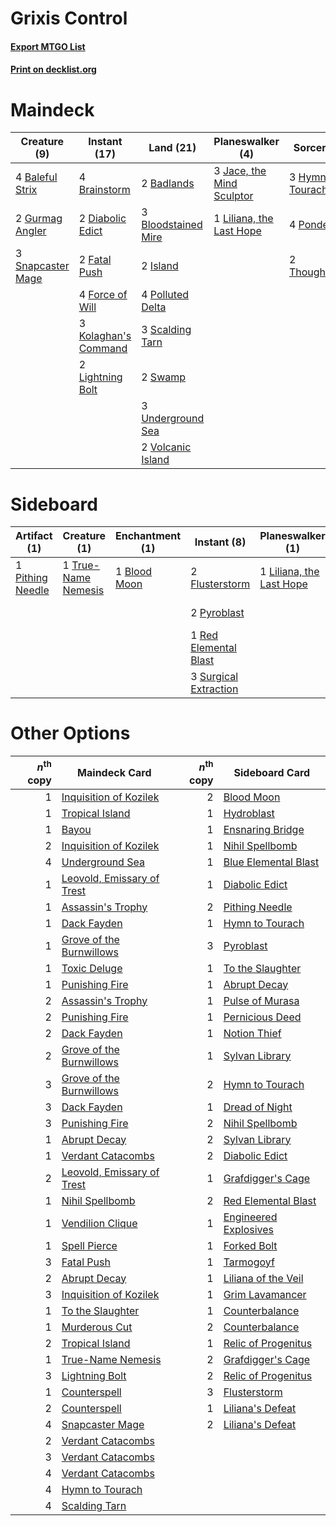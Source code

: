 # Grixis Control

#### [Export MTGO List](../collection/Grixis%20Control/Grixis%20Control.txt)
#### [Print on decklist.org](http://decklist.org/?deckmain=2%09Badlands%0A4%09Baleful%20Strix%0A3%09Bloodstained%20Mire%0A4%09Brainstorm%0A2%09Diabolic%20Edict%0A2%09Fatal%20Push%0A4%09Force%20of%20Will%0A2%09Gurmag%20Angler%0A3%09Hymn%20to%20Tourach%0A2%09Island%0A3%09Jace,%20the%20Mind%20Sculptor%0A3%09Kolaghan's%20Command%0A2%09Lightning%20Bolt%0A1%09Liliana,%20the%20Last%20Hope%0A4%09Polluted%20Delta%0A4%09Ponder%0A3%09Scalding%20Tarn%0A3%09Snapcaster%20Mage%0A2%09Swamp%0A2%09Thoughtseize%0A3%09Underground%20Sea%0A2%09Volcanic%20Island&deckside=1%09Blood%20Moon%0A1%09Dreadbore%0A2%09Flusterstorm%0A1%09Liliana,%20the%20Last%20Hope%0A1%09Marsh%20Casualties%0A1%09Pithing%20Needle%0A2%09Pyroblast%0A1%09Red%20Elemental%20Blast%0A3%09Surgical%20Extraction%0A1%09Toxic%20Deluge%0A1%09True-Name%20Nemesis)
# Maindeck

|                                        Creature (9)                                        |                                         Instant (17)                                          |                                          Land (21)                                           |                                          Planeswalker (4)                                          |                                        Sorcery (9)                                         |
|--------------------------------------------------------------------------------------------|-----------------------------------------------------------------------------------------------|----------------------------------------------------------------------------------------------|----------------------------------------------------------------------------------------------------|--------------------------------------------------------------------------------------------|
|4 [Baleful Strix](http://gatherer.wizards.com/Pages/Card/Details.aspx?multiverseid=423507)  |4 [Brainstorm](http://gatherer.wizards.com/Pages/Card/Details.aspx?multiverseid=382871)        |2 [Badlands](http://gatherer.wizards.com/Pages/Card/Details.aspx?multiverseid=382852)         |3 [Jace, the Mind Sculptor](http://gatherer.wizards.com/Pages/Card/Details.aspx?multiverseid=382979)|3 [Hymn to Tourach](http://gatherer.wizards.com/Pages/Card/Details.aspx?multiverseid=382976)|
|2 [Gurmag Angler](http://gatherer.wizards.com/Pages/Card/Details.aspx?multiverseid=391850)  |2 [Diabolic Edict](http://gatherer.wizards.com/Pages/Card/Details.aspx?multiverseid=442074)    |3 [Bloodstained Mire](http://gatherer.wizards.com/Pages/Card/Details.aspx?multiverseid=405094)|1 [Liliana, the Last Hope](http://gatherer.wizards.com/Pages/Card/Details.aspx?multiverseid=414388) |4 [Ponder](http://gatherer.wizards.com/Pages/Card/Details.aspx?multiverseid=451051)         |
|3 [Snapcaster Mage](http://gatherer.wizards.com/Pages/Card/Details.aspx?multiverseid=425875)|2 [Fatal Push](http://gatherer.wizards.com/Pages/Card/Details.aspx?multiverseid=423724)        |2 [Island](http://gatherer.wizards.com/Pages/Card/Details.aspx?multiverseid=439602)           |                                                                                                    |2 [Thoughtseize](http://gatherer.wizards.com/Pages/Card/Details.aspx?multiverseid=438676)   |
|                                                                                            |4 [Force of Will](http://gatherer.wizards.com/Pages/Card/Details.aspx?multiverseid=382943)     |4 [Polluted Delta](http://gatherer.wizards.com/Pages/Card/Details.aspx?multiverseid=405104)   |                                                                                                    |                                                                                            |
|                                                                                            |3 [Kolaghan's Command](http://gatherer.wizards.com/Pages/Card/Details.aspx?multiverseid=394613)|3 [Scalding Tarn](http://gatherer.wizards.com/Pages/Card/Details.aspx?multiverseid=426069)    |                                                                                                    |                                                                                            |
|                                                                                            |2 [Lightning Bolt](http://gatherer.wizards.com/Pages/Card/Details.aspx?multiverseid=234704)    |2 [Swamp](http://gatherer.wizards.com/Pages/Card/Details.aspx?multiverseid=439603)            |                                                                                                    |                                                                                            |
|                                                                                            |                                                                                               |3 [Underground Sea](http://gatherer.wizards.com/Pages/Card/Details.aspx?multiverseid=383142)  |                                                                                                    |                                                                                            |
|                                                                                            |                                                                                               |2 [Volcanic Island](http://gatherer.wizards.com/Pages/Card/Details.aspx?multiverseid=383147)  |                                                                                                    |                                                                                            |


# Sideboard

|                                       Artifact (1)                                        |                                         Creature (1)                                         |                                    Enchantment (1)                                    |                                          Instant (8)                                           |                                         Planeswalker (1)                                          |                                         Sorcery (3)                                         |
|-------------------------------------------------------------------------------------------|----------------------------------------------------------------------------------------------|---------------------------------------------------------------------------------------|------------------------------------------------------------------------------------------------|---------------------------------------------------------------------------------------------------|---------------------------------------------------------------------------------------------|
|1 [Pithing Needle](http://gatherer.wizards.com/Pages/Card/Details.aspx?multiverseid=425815)|1 [True-Name Nemesis](http://gatherer.wizards.com/Pages/Card/Details.aspx?multiverseid=376562)|1 [Blood Moon](http://gatherer.wizards.com/Pages/Card/Details.aspx?multiverseid=370419)|2 [Flusterstorm](http://gatherer.wizards.com/Pages/Card/Details.aspx?multiverseid=382942)       |1 [Liliana, the Last Hope](http://gatherer.wizards.com/Pages/Card/Details.aspx?multiverseid=414388)|1 [Dreadbore](http://gatherer.wizards.com/Pages/Card/Details.aspx?multiverseid=430622)       |
|                                                                                           |                                                                                              |                                                                                       |2 [Pyroblast](http://gatherer.wizards.com/Pages/Card/Details.aspx?multiverseid=159243)          |                                                                                                   |1 [Marsh Casualties](http://gatherer.wizards.com/Pages/Card/Details.aspx?multiverseid=401696)|
|                                                                                           |                                                                                              |                                                                                       |1 [Red Elemental Blast](http://gatherer.wizards.com/Pages/Card/Details.aspx?multiverseid=202447)|                                                                                                   |1 [Toxic Deluge](http://gatherer.wizards.com/Pages/Card/Details.aspx?multiverseid=413650)    |
|                                                                                           |                                                                                              |                                                                                       |3 [Surgical Extraction](http://gatherer.wizards.com/Pages/Card/Details.aspx?multiverseid=397706)|                                                                                                   |                                                                                             |


# Other Options

|*n*<sup>th</sup> copy|                                            Maindeck Card                                            |*n*<sup>th</sup> copy|                                         Sideboard Card                                         |
|--------------------:|-----------------------------------------------------------------------------------------------------|--------------------:|------------------------------------------------------------------------------------------------|
|                    1|[Inquisition of Kozilek](http://gatherer.wizards.com/Pages/Card/Details.aspx?multiverseid=425900)    |                    2|[Blood Moon](http://gatherer.wizards.com/Pages/Card/Details.aspx?multiverseid=370419)           |
|                    1|[Tropical Island](http://gatherer.wizards.com/Pages/Card/Details.aspx?multiverseid=383138)           |                    1|[Hydroblast](http://gatherer.wizards.com/Pages/Card/Details.aspx?multiverseid=159231)           |
|                    1|[Bayou](http://gatherer.wizards.com/Pages/Card/Details.aspx?multiverseid=382860)                     |                    1|[Ensnaring Bridge](http://gatherer.wizards.com/Pages/Card/Details.aspx?multiverseid=442213)     |
|                    2|[Inquisition of Kozilek](http://gatherer.wizards.com/Pages/Card/Details.aspx?multiverseid=425900)    |                    1|[Nihil Spellbomb](http://gatherer.wizards.com/Pages/Card/Details.aspx?multiverseid=442215)      |
|                    4|[Underground Sea](http://gatherer.wizards.com/Pages/Card/Details.aspx?multiverseid=383142)           |                    1|[Blue Elemental Blast](http://gatherer.wizards.com/Pages/Card/Details.aspx?multiverseid=202520) |
|                    1|[Leovold, Emissary of Trest](http://gatherer.wizards.com/Pages/Card/Details.aspx?multiverseid=416834)|                    1|[Diabolic Edict](http://gatherer.wizards.com/Pages/Card/Details.aspx?multiverseid=442074)       |
|                    1|[Assassin's Trophy](http://gatherer.wizards.com/Pages/Card/Details.aspx?multiverseid=452902)         |                    2|[Pithing Needle](http://gatherer.wizards.com/Pages/Card/Details.aspx?multiverseid=425815)       |
|                    1|[Dack Fayden](http://gatherer.wizards.com/Pages/Card/Details.aspx?multiverseid=382903)               |                    1|[Hymn to Tourach](http://gatherer.wizards.com/Pages/Card/Details.aspx?multiverseid=382976)      |
|                    1|[Grove of the Burnwillows](http://gatherer.wizards.com/Pages/Card/Details.aspx?multiverseid=438804)  |                    3|[Pyroblast](http://gatherer.wizards.com/Pages/Card/Details.aspx?multiverseid=159243)            |
|                    1|[Toxic Deluge](http://gatherer.wizards.com/Pages/Card/Details.aspx?multiverseid=413650)              |                    1|[To the Slaughter](http://gatherer.wizards.com/Pages/Card/Details.aspx?multiverseid=409889)     |
|                    1|[Punishing Fire](http://gatherer.wizards.com/Pages/Card/Details.aspx?multiverseid=243483)            |                    1|[Abrupt Decay](http://gatherer.wizards.com/Pages/Card/Details.aspx?multiverseid=425971)         |
|                    2|[Assassin's Trophy](http://gatherer.wizards.com/Pages/Card/Details.aspx?multiverseid=452902)         |                    1|[Pulse of Murasa](http://gatherer.wizards.com/Pages/Card/Details.aspx?multiverseid=407651)      |
|                    2|[Punishing Fire](http://gatherer.wizards.com/Pages/Card/Details.aspx?multiverseid=243483)            |                    1|[Pernicious Deed](http://gatherer.wizards.com/Pages/Card/Details.aspx?multiverseid=442201)      |
|                    2|[Dack Fayden](http://gatherer.wizards.com/Pages/Card/Details.aspx?multiverseid=382903)               |                    1|[Notion Thief](http://gatherer.wizards.com/Pages/Card/Details.aspx?multiverseid=442200)         |
|                    2|[Grove of the Burnwillows](http://gatherer.wizards.com/Pages/Card/Details.aspx?multiverseid=438804)  |                    1|[Sylvan Library](http://gatherer.wizards.com/Pages/Card/Details.aspx?multiverseid=383120)       |
|                    3|[Grove of the Burnwillows](http://gatherer.wizards.com/Pages/Card/Details.aspx?multiverseid=438804)  |                    2|[Hymn to Tourach](http://gatherer.wizards.com/Pages/Card/Details.aspx?multiverseid=382976)      |
|                    3|[Dack Fayden](http://gatherer.wizards.com/Pages/Card/Details.aspx?multiverseid=382903)               |                    1|[Dread of Night](http://gatherer.wizards.com/Pages/Card/Details.aspx?multiverseid=4658)         |
|                    3|[Punishing Fire](http://gatherer.wizards.com/Pages/Card/Details.aspx?multiverseid=243483)            |                    2|[Nihil Spellbomb](http://gatherer.wizards.com/Pages/Card/Details.aspx?multiverseid=442215)      |
|                    1|[Abrupt Decay](http://gatherer.wizards.com/Pages/Card/Details.aspx?multiverseid=425971)              |                    2|[Sylvan Library](http://gatherer.wizards.com/Pages/Card/Details.aspx?multiverseid=383120)       |
|                    1|[Verdant Catacombs](http://gatherer.wizards.com/Pages/Card/Details.aspx?multiverseid=426074)         |                    2|[Diabolic Edict](http://gatherer.wizards.com/Pages/Card/Details.aspx?multiverseid=442074)       |
|                    2|[Leovold, Emissary of Trest](http://gatherer.wizards.com/Pages/Card/Details.aspx?multiverseid=416834)|                    1|[Grafdigger's Cage](http://gatherer.wizards.com/Pages/Card/Details.aspx?multiverseid=426046)    |
|                    1|[Nihil Spellbomb](http://gatherer.wizards.com/Pages/Card/Details.aspx?multiverseid=442215)           |                    2|[Red Elemental Blast](http://gatherer.wizards.com/Pages/Card/Details.aspx?multiverseid=202447)  |
|                    1|[Vendilion Clique](http://gatherer.wizards.com/Pages/Card/Details.aspx?multiverseid=370390)          |                    1|[Engineered Explosives](http://gatherer.wizards.com/Pages/Card/Details.aspx?multiverseid=370549)|
|                    1|[Spell Pierce](http://gatherer.wizards.com/Pages/Card/Details.aspx?multiverseid=425876)              |                    1|[Forked Bolt](http://gatherer.wizards.com/Pages/Card/Details.aspx?multiverseid=401702)          |
|                    3|[Fatal Push](http://gatherer.wizards.com/Pages/Card/Details.aspx?multiverseid=423724)                |                    1|[Tarmogoyf](http://gatherer.wizards.com/Pages/Card/Details.aspx?multiverseid=370404)            |
|                    2|[Abrupt Decay](http://gatherer.wizards.com/Pages/Card/Details.aspx?multiverseid=425971)              |                    1|[Liliana of the Veil](http://gatherer.wizards.com/Pages/Card/Details.aspx?multiverseid=425901)  |
|                    3|[Inquisition of Kozilek](http://gatherer.wizards.com/Pages/Card/Details.aspx?multiverseid=425900)    |                    1|[Grim Lavamancer](http://gatherer.wizards.com/Pages/Card/Details.aspx?multiverseid=234706)      |
|                    1|[To the Slaughter](http://gatherer.wizards.com/Pages/Card/Details.aspx?multiverseid=409889)          |                    1|[Counterbalance](http://gatherer.wizards.com/Pages/Card/Details.aspx?multiverseid=429868)       |
|                    1|[Murderous Cut](http://gatherer.wizards.com/Pages/Card/Details.aspx?multiverseid=386613)             |                    2|[Counterbalance](http://gatherer.wizards.com/Pages/Card/Details.aspx?multiverseid=429868)       |
|                    2|[Tropical Island](http://gatherer.wizards.com/Pages/Card/Details.aspx?multiverseid=383138)           |                    1|[Relic of Progenitus](http://gatherer.wizards.com/Pages/Card/Details.aspx?multiverseid=205326)  |
|                    1|[True-Name Nemesis](http://gatherer.wizards.com/Pages/Card/Details.aspx?multiverseid=376562)         |                    2|[Grafdigger's Cage](http://gatherer.wizards.com/Pages/Card/Details.aspx?multiverseid=426046)    |
|                    3|[Lightning Bolt](http://gatherer.wizards.com/Pages/Card/Details.aspx?multiverseid=234704)            |                    2|[Relic of Progenitus](http://gatherer.wizards.com/Pages/Card/Details.aspx?multiverseid=205326)  |
|                    1|[Counterspell](http://gatherer.wizards.com/Pages/Card/Details.aspx?multiverseid=382897)              |                    3|[Flusterstorm](http://gatherer.wizards.com/Pages/Card/Details.aspx?multiverseid=382942)         |
|                    2|[Counterspell](http://gatherer.wizards.com/Pages/Card/Details.aspx?multiverseid=382897)              |                    1|[Liliana's Defeat](http://gatherer.wizards.com/Pages/Card/Details.aspx?multiverseid=430757)     |
|                    4|[Snapcaster Mage](http://gatherer.wizards.com/Pages/Card/Details.aspx?multiverseid=425875)           |                    2|[Liliana's Defeat](http://gatherer.wizards.com/Pages/Card/Details.aspx?multiverseid=430757)     |
|                    2|[Verdant Catacombs](http://gatherer.wizards.com/Pages/Card/Details.aspx?multiverseid=426074)         |                     |                                                                                                |
|                    3|[Verdant Catacombs](http://gatherer.wizards.com/Pages/Card/Details.aspx?multiverseid=426074)         |                     |                                                                                                |
|                    4|[Verdant Catacombs](http://gatherer.wizards.com/Pages/Card/Details.aspx?multiverseid=426074)         |                     |                                                                                                |
|                    4|[Hymn to Tourach](http://gatherer.wizards.com/Pages/Card/Details.aspx?multiverseid=382976)           |                     |                                                                                                |
|                    4|[Scalding Tarn](http://gatherer.wizards.com/Pages/Card/Details.aspx?multiverseid=426069)             |                     |                                                                                                |

